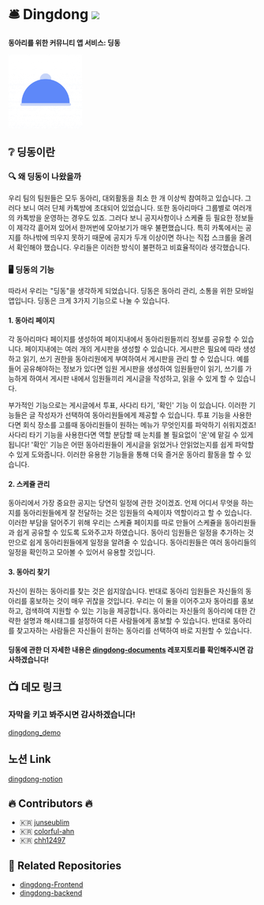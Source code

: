 # 🛎  Dingdong <img src="https://img.shields.io/badge/React%20Native-0.63.3-blue" /> 
**동아리를 위한 커뮤니티 앱 서비스: 딩동** 

<img src="https://github.com/dingdongProject/Backend-django/blob/master/image/dingdong.gif?raw=true" width="150"/>


## ❔  딩동이란 


### 🔍  왜 딩동이 나왔을까 

우리 팀의 팀원들은 모두 동아리, 대외활동을 최소 한 개 이상씩 참여하고 있습니다. 그러다 보니 여러 단체 카톡방에 초대되어 있었습니다. 또한 동아리마다 그룹별로 여러개의 카톡방을 운영하는 경우도 있죠. 그러다 보니 공지사항이나 스케쥴 등 필요한 정보들이 제각각 흩어져 있어서 한꺼번에 모아보기가 매우 불편했습니다. 특히 카톡에서는 공지를 하나밖에 띄우지 못하기 때문에 공지가 두개 이상이면 하나는 직접 스크롤을 올려서 확인해야 했습니다. 우리들은 이러한 방식이 불편하고 비효율적이라 생각했습니다. 

### 🖥  딩동의 기능 

따라서 우리는 "딩동"을 생각하게 되었습니다. 딩동은 동아리 관리, 소통을 위한 모바일 앱입니다. 딩동은 크게 3가지 기능으로 나눌 수 있습니다. 

#### 1. 동아리 페이지

각 동아리마다 페이지를 생성하여 페이지내에서 동아리원들끼리 정보를 공유할 수 있습니다. 페이지내에는 여러 개의 게시판을 생성할 수 있습니다. 게시판은 필요에 따라 생성하고 읽기, 쓰기 권한을 동아리원에게 부여하여서 게시판을 관리 할 수 있습니다. 예를 들어 공유해야하는 정보가 있다면 임원 게시판을 생성하여 임원들만이 읽기, 쓰기를 가능하게 하여서 게시판 내에서 임원들끼리 게시글을 작성하고, 읽을 수 있게 할 수 있습니다. 

부가적인 기능으로는 게시글에서 투표, 사다리 타기, '확인' 기능 이 있습니다. 이러한 기능들은 글 작성자가 선택하여 동아리원들에게 제공할 수 있습니다. 투표 기능을 사용한다면 회식 장소를 고를때 동아리원들이 원하는 메뉴가 무엇인지를 파악하기 쉬워지겠죠! 사다리 타기 기능을 사용한다면 역할 분담할 때 눈치를 볼 필요없이 '운'에 맡길 수 있게됩니다! '확인' 기능은 어떤 동아리원들이 게시글을 읽었거나 안읽었는지를 쉽게 파악할 수 있게 도와줍니다. 이러한 유용한 기능들을 통해 더욱 즐거운 동아리 활동을 할 수 있습니다.

#### 2. 스케쥴 관리

동아리에서 가장 중요한 공지는 당연히 일정에 관한 것이겠죠. 언제 어디서 무엇을 하는지를 동아리원들에게 잘 전달하는 것은 임원들의 숙제이자 역할이라고 할 수 있습니다. 이러한 부담을 덜어주기 위해 우리는 스케쥴 페이지를 따로 만들어 스케쥴을 동아리원들과 쉽게 공유할 수 있도록 도와주고자 하였습니다. 동아리 임원들은 일정을 추가하는 것만으로 쉽게 동아리원들에게 일정을 알려줄 수 있습니다. 동아리원들은 여러 동아리들의 일정을 확인하고 모아볼 수 있어서 유용할 것입니다.

#### 3. 동아리 찾기

자신이 원하는 동아리를 찾는 것은 쉽지않습니다. 반대로 동아리 임원들은 자신들의 동아리를 홍보하는 것이 매우 귀찮을 것입니다. 우리는 이 둘을 이어주고자 동아리를 홍보하고, 검색하여 지원할 수 있는 기능을 제공합니다. 동아리는 자신들의 동아리에 대한 간략한 설명과 해시태그를 설정하여 다른 사람들에게 홍보할 수 있습니다. 반대로 동아리를 찾고자하는 사람들은 자신들이 원하는 동아리를 선택하여 바로 지원할 수 있습니다.


#### 딩동에 관한 더 자세한 내용은 [dingdong-documents](https://github.com/dingdongProject/documentation) 레포지토리를 확인해주시면 감사하겠습니다!


## 📺  데모 링크 
###  자막을 키고 봐주시면 감사하겠습니다! 

[dingdong_demo](https://www.youtube.com/watch?v=3OvvbV-6EnE&t=188s)


## 노션 Link 

[dingdong-notion](https://www.notion.so/ee081022fb234261b9534ddfcd7a67c9)


## 🔥 Contributors 🔥

- 🇰🇷 [junseublim](https://github.com/junseublim)
- 🇰🇷 [colorful-ahn](https://github.com/colorful-ahn)
- 🇰🇷 [chh12497](https://github.com/chh12497)

## 🔗  Related Repositories 

- [dingdong-Frontend](https://github.com/dingdongProject/Frontend-react-native)
- [dingdong-backend](https://github.com/dingdongProject/Backend-django)
